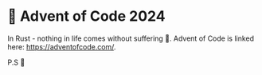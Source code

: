 # 🎄 Advent of Code 2024

In Rust - nothing in life comes without suffering 🥲. Advent of Code is linked here: https://adventofcode.com/.

P.S 🦀
